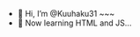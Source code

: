 - 👋 Hi, I’m @Kuuhaku31 ~~~
- 👀 Now learning HTML and JS...

<!---
Kuuhaku31/Kuuhaku31 is a ✨ special ✨ repository because its `README.md` (this file) appears on your GitHub profile.
You can click the Preview link to take a look at your changes.
--->
